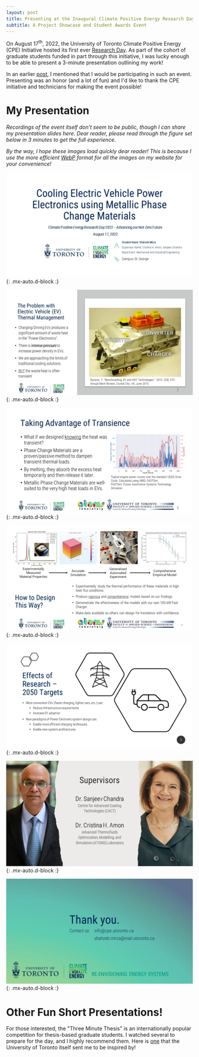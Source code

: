 ```yaml
---
layout: post
title: Presenting at the Inaugural Climate Positive Energy Research Day
subtitle: A Project Showcase and Student Awards Event
---
```


On August 17<sup>th</sup>, 2022, the University of Toronto Climate Positive Energy (CPE) Initiative hosted its first ever [Research Day](https://cpe.utoronto.ca/cpe-wraps-up-research-day-2022/). As part of the cohort of graduate students funded in part through this initiative, I was lucky enough to be able to present a 3-minute presentation outlining my work! 

In an earlier [post](https://shahzeb97.github.io/2022-05-06-cpe/), I mentioned that I would be participating in such an event. Presenting was an honor (and a lot of fun) and I'd like to thank the CPE initiative and technicians for making the event possible!

# My Presentation

*Recordings of the event itself don't seem to be public, though I can share my presentation slides here. Dear reader, please read through the figure set below in 3 minutes to get the full experience.*

*By the way, I hope these images load quickly dear reader! This is because I use the more efficient [WebP](https://developers.google.com/speed/webp) format for all the images on my website for your convenience!*

![Slide](..\assets\img\cpe-rd\Slide1.webp){: .mx-auto.d-block :}
<!-- <figcaption align = "center"><i>Slide</i></figcaption> -->

![Slide](..\assets\img\cpe-rd\Slide2.webp){: .mx-auto.d-block :}
<!-- <figcaption align = "center"><i>Slide</i></figcaption> -->

![Slide](..\assets\img\cpe-rd\Slide3.webp){: .mx-auto.d-block :}
<!-- <figcaption align = "center"><i>Slide</i></figcaption> -->

![Slide](..\assets\img\cpe-rd\Slide4.webp){: .mx-auto.d-block :}
<!-- <figcaption align = "center"><i>Slide</i></figcaption> -->

![Slide](..\assets\img\cpe-rd\Slide5.webp){: .mx-auto.d-block :}
<!-- <figcaption align = "center"><i>Slide</i></figcaption> -->

![Slide](..\assets\img\cpe-rd\Slide6.webp){: .mx-auto.d-block :}
<!-- <figcaption align = "center"><i>Slide</i></figcaption> -->

![Slide](..\assets\img\cpe-rd\Slide7.webp){: .mx-auto.d-block :}
<!-- <figcaption align = "center"><i>Slide</i></figcaption> -->

# Other Fun Short Presentations!

For those interested, the "Three Minute Thesis" is an internationally popular competition for thesis-based graduate students. I watched several to prepare for the day, and I highly recommend them. Here is [one](https://www.youtube.com/watch?v=ZBkaJ7KnhXk) that the University of Toronto itself sent me to be inspired by!